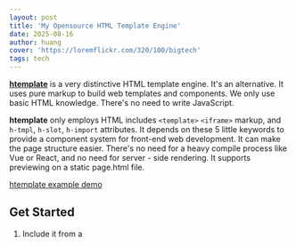 ```yaml
---
layout: post
title: 'My Opensource HTML Template Engine'
date: 2025-08-16
author: huang
cover: 'https://loremflickr.com/320/100/bigtech'
tags: tech
---
```


[**htemplate**](https://github.com/hwh008/htemplate) is a very distinctive HTML template engine. It's an alternative. It uses pure markup to build web templates and components. We only use basic HTML knowledge. There's no need to write JavaScript.


**htemplate** only employs HTML includes `<template>` `<iframe>` markup, and `h-tmpl`, `h-slot`, `h-import` attributes. It depends on these 5 little keywords to provide a component system for front-end web development. It can make the page structure easier. There's no need for a heavy compile process like Vue or React, and no need for server - side rendering. It supports previewing on a static page.html file.


[htemplate example demo](https://hwh008.github.io/htemplate/htemplate-test.html)


## Get Started

1. Include it from a <script> tag.

```html
<script src="js/htemplate.js" defer></script>
```

2. Write the page: We just write down the key business elements and refer to the component name. Less is clearer, less is better.

```html
 <!-- Set the `h-tmpl` attribute to the component name we want to refer to. 
  The 3 inner elements are the parameters when the component makes the template. -->
<div h-tmpl="BaseDialog" x-show="showDialog">
      <p>HELLO HTEMPLATE</p>
      <input class="input input-param1" type="text" x-model="param1" placeholder="input something">
      <button class="button is-success">
                foobar submit
      </button>
</div>
```


3. Write the component template: We write more code in the template to make the page more colorful, with better styles and tags.

```html
<!--We write an experience dialog component copied from bulma.css. 
The `h-slot` specifies that its customized child elements are found from the reference-node[2] using a CSS query.
-->
<template id="BaseDialog">
        <div class="modal is-active">
            <div class="modal-background"></div>
            <div class="modal-card">
                <header class="modal-card-head">
                    <p class="modal-card-title" h-slot="p">template title</p>
                </header>
                <section class="modal-card-body">
                    <form class="slot-body">
                        <div class="field">
                            <label class="label">PARAM1</label>
                            <div class="control">
                                <input h-slot=".input-param1">
                            </div>
                        </div>
                    </form>
                </section>
                <footer class="modal-card-foot">
                    <div class="buttons">
                        <button h-slot="button"></button>
                        <button class="button">Cancel</button>
                    </div>
                </footer>
            </div>
        </div>
    </template>
```

Okay, take a break. We can click on our page.html opened in the browser to preview what **htemplate** shows.


4. As we progress, we try to put all components into a separate file named components.html to reuse them. Yes, Don't Repeat Yourself (DRY). We use the `<iframe>` tag to load it and the `h-import` attribute to mark it. **htemplate** takes control.

```html
    <iframe id="componentsFrame" h-import src="components.html" style="display: none;"></iframe>
```

When we open the page.html again, a glitch occurs. The iframe's CORS doesn't support local files. So we can put this code on a web server, for example, use Python to run a web server in the source directory.

```bash
#visit `http://127.0.0.1:8080/your_page.html`
python -m http.server
```


5. If you want to manage the **htemplate** engine by yourself, it needs a little modification.

```html
    <script src="js/htemplate.js?export=1"></script>
```

```js
    //call the engine to work
    expandTemplates(document);
```

## Conclusion

This is all the knowledge we need to know. I highly recommend [Alpine.js](https://alpinejs.dev/start-here). **htemplate** really works well with it, which greatly improves the actual functions of this HTML template engine.


